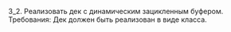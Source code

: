 3_2. Реализовать дек с динамическим зацикленным буфером.
Требования: Дек должен быть реализован в виде класса.
